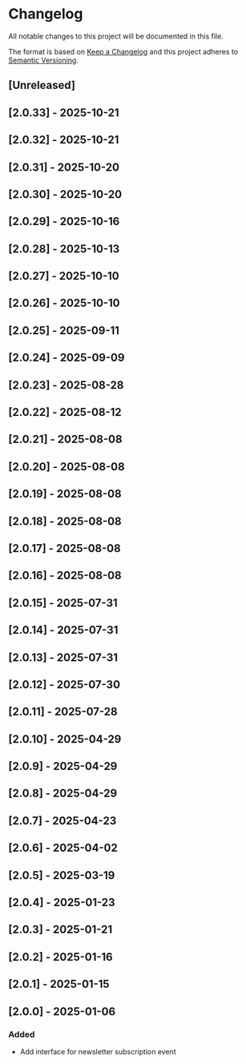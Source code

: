# Changelog

All notable changes to this project will be documented in this file.

The format is based on [Keep a Changelog](http://keepachangelog.com/en/1.0.0/)
and this project adheres to [Semantic Versioning](http://semver.org/spec/v2.0.0.html).

## [Unreleased]

## [2.0.33] - 2025-10-21

## [2.0.32] - 2025-10-21

## [2.0.31] - 2025-10-20

## [2.0.30] - 2025-10-20

## [2.0.29] - 2025-10-16

## [2.0.28] - 2025-10-13

## [2.0.27] - 2025-10-10

## [2.0.26] - 2025-10-10

## [2.0.25] - 2025-09-11

## [2.0.24] - 2025-09-09

## [2.0.23] - 2025-08-28

## [2.0.22] - 2025-08-12

## [2.0.21] - 2025-08-08

## [2.0.20] - 2025-08-08

## [2.0.19] - 2025-08-08

## [2.0.18] - 2025-08-08

## [2.0.17] - 2025-08-08

## [2.0.16] - 2025-08-08

## [2.0.15] - 2025-07-31

## [2.0.14] - 2025-07-31

## [2.0.13] - 2025-07-31

## [2.0.12] - 2025-07-30

## [2.0.11] - 2025-07-28

## [2.0.10] - 2025-04-29

## [2.0.9] - 2025-04-29

## [2.0.8] - 2025-04-29

## [2.0.7] - 2025-04-23

## [2.0.6] - 2025-04-02

## [2.0.5] - 2025-03-19

## [2.0.4] - 2025-01-23

## [2.0.3] - 2025-01-21

## [2.0.2] - 2025-01-16

## [2.0.1] - 2025-01-15

## [2.0.0] - 2025-01-06

### Added

- Add interface for newsletter subscription event
